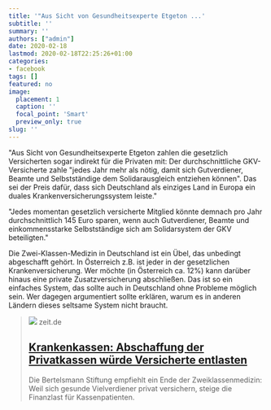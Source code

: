 ```yaml
---
title: '"Aus Sicht von Gesundheitsexperte Etgeton ...'
subtitle: ''
summary: ''
authors: ["admin"]
date: 2020-02-18
lastmod: 2020-02-18T22:25:26+01:00
categories:
- facebook
tags: []
featured: no
image:
  placement: 1
  caption: ''
  focal_point: 'Smart'
  preview_only: true
slug: ''
---
```

"Aus Sicht von Gesundheitsexperte Etgeton zahlen die gesetzlich Versicherten sogar indirekt für die Privaten mit: Der durchschnittliche GKV-Versicherte zahle "jedes Jahr mehr als nötig, damit sich Gutverdiener, Beamte und Selbstständige dem Solidarausgleich entziehen können". Das sei der Preis dafür, dass sich Deutschland als einziges Land in Europa ein duales Krankenversicherungssystem leiste."

"Jedes momentan gesetzlich versicherte Mitglied könnte demnach pro Jahr durchschnittlich 145 Euro sparen, wenn auch Gutverdiener, Beamte und einkommensstarke Selbstständige sich am Solidarsystem der GKV beteiligten."

Die Zwei-Klassen-Medizin in Deutschland ist ein Übel, das unbedingt abgeschafft gehört. In Österreich z.B. ist jeder in der gesetzlichen Krankenversicherung. Wer möchte (in Österreich ca. 12%) kann darüber hinaus eine private Zusatzversicherung abschließen. Das ist so ein einfaches System, das sollte auch in Deutschland ohne Probleme möglich sein. Wer dagegen argumentiert sollte erklären, warum es in anderen Ländern dieses seltsame System nicht braucht.
> [![](https://img.zeit.de/wirtschaft/2020-02/krankenkassen-privatkassen-gesundheit-zwei-klassen/wide__1300x731)](https://www.zeit.de/wirtschaft/2020-02/krankenkassen-privatkassen-gesundheit-zwei-klassen-medizin)
> zeit.de
> ## [Krankenkassen: Abschaffung der Privatkassen würde Versicherte entlasten](https://www.zeit.de/wirtschaft/2020-02/krankenkassen-privatkassen-gesundheit-zwei-klassen-medizin)
>
>Die Bertelsmann Stiftung empfiehlt ein Ende der Zweiklassenmedizin: Weil sich gesunde Vielverdiener privat versichern, steige die Finanzlast für Kassenpatienten.

